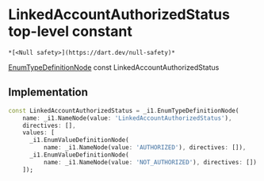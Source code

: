 


# LinkedAccountAuthorizedStatus top-level constant






    *[<Null safety>](https://dart.dev/null-safety)*


[EnumTypeDefinitionNode](https://pub.dev/documentation/gql/0.13.0/ast/EnumTypeDefinitionNode-class.html) const LinkedAccountAuthorizedStatus
  







## Implementation

```dart
const LinkedAccountAuthorizedStatus = _i1.EnumTypeDefinitionNode(
    name: _i1.NameNode(value: 'LinkedAccountAuthorizedStatus'),
    directives: [],
    values: [
      _i1.EnumValueDefinitionNode(
          name: _i1.NameNode(value: 'AUTHORIZED'), directives: []),
      _i1.EnumValueDefinitionNode(
          name: _i1.NameNode(value: 'NOT_AUTHORIZED'), directives: [])
    ]);
```








